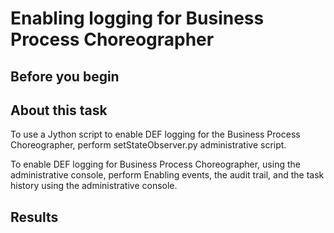 <!-- image -->

# Enabling logging for Business Process Choreographer

## Before you begin

## About this task

To use a Jython script to enable
DEF logging for the Business Process Choreographer, perform setStateObserver.py administrative script.

To enable DEF logging for
Business Process Choreographer, using the administrative console,
perform Enabling events, the audit trail, and the task history using the administrative console.

## Results

<!-- image -->